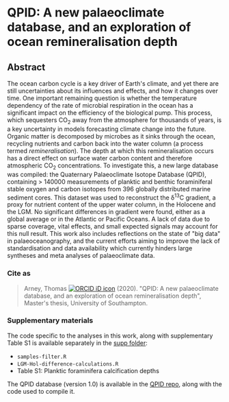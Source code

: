 # QPID: A new palaeoclimate database, and an exploration of ocean remineralisation depth

## Abstract

The ocean carbon cycle is a key driver of Earth's climate, and yet there are still uncertainties about its influences and effects, and how it changes over time. One important remaining question is whether the temperature dependency of the rate of microbial respiration in the ocean has a significant impact on the efficiency of the biological pump. This process, which sequesters CO<sub>2</sub> away from the atmosphere for thousands of years, is a key uncertainty in models forecasting climate change into the future. Organic matter is decomposed by microbes as it sinks through the ocean, recycling nutrients and carbon back into the water column (a process termed *remineralisation*). The depth at which this remineralisation occurs has a direct effect on surface water carbon content and therefore atmospheric CO<sub>2</sub> concentrations. To investigate this, a new large database was compiled: the Quaternary Palaeoclimate Isotope Database (QPID), containing &gt; 140000 measurements of planktic and benthic foraminiferal stable oxygen and carbon isotopes from 396 globally distributed marine sediment cores. This dataset was used to reconstruct the &delta;<sup>13</sup>C gradient, a proxy for nutrient content of the upper water column, in the Holocene and the LGM. No significant differences in gradient were found, either as a global average or in the Atlantic or Pacific Oceans. A lack of data due to sparse coverage, vital effects, and small expected signals may account for this null result. This work also includes reflections on the state of "big data" in palaeoceanography, and the current efforts aiming to improve the lack of standardisation and data availability which currently hinders large syntheses and meta analyses of palaeoclimate data.

### Cite as
> Arney, Thomas [![ORCID iD icon](https://orcid.org/sites/default/files/images/orcid_16x16.png)](https://orcid.org/0000-0003-4380-4079) (2020). "QPID: A new palaeoclimate database, and an exploration of ocean remineralisation depth", Master's thesis, University of Southampton.

### Supplementary materials

The code specific to the analyses in this work, along with supplementary Table S1 is available separately in the [supp folder](supp):
- `samples-filter.R`
- `LGM-Hol-difference-calculations.R`
- Table S1: Planktic foraminifera calcification depths

The QPID database (version 1.0) is available in the [QPID repo](https://github.com/t-arney/QPID), along with the code used to compile it.
